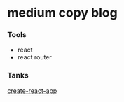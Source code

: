 # medium copy blog

### Tools

- react
- react router


### Tanks

[create-react-app](https://github.com/facebookincubator/create-react-app)

